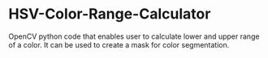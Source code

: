 # HSV-Color-Range-Calculator
OpenCV python code that enables user to calculate lower and upper range of a color. It can be used to create a mask for color segmentation.
